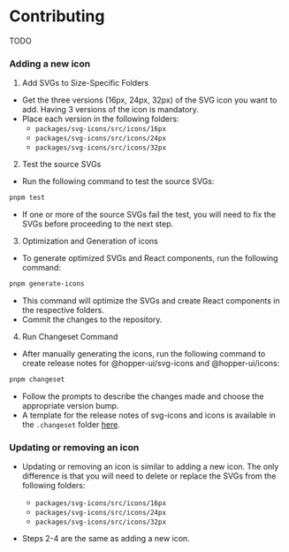 # Contributing

TODO

### Adding a new icon

1. Add SVGs to Size-Specific Folders
- Get the three versions (16px, 24px, 32px) of the SVG icon you want to add. Having 3 versions of the icon is mandatory.
- Place each version in the following folders:
  - `packages/svg-icons/src/icons/16px`
  - `packages/svg-icons/src/icons/24px`
  - `packages/svg-icons/src/icons/32px`

2. Test the source SVGs
- Run the following command to test the source SVGs:
```sh
pnpm test
```
- If one or more of the source SVGs fail the test, you will need to fix the SVGs before proceeding to the next step.

3. Optimization and Generation of icons
- To generate optimized SVGs and React components, run the following command:

```sh
pnpm generate-icons
```

- This command will optimize the SVGs and create React components in the respective folders.
- Commit the changes to the repository.

4. Run Changeset Command

- After manually generating the icons, run the following command to create release notes for @hopper-ui/svg-icons and @hopper-ui/icons:
```sh
pnpm changeset
```
- Follow the prompts to describe the changes made and choose the appropriate version bump.
- A template for the release notes of svg-icons and icons is available in the `.changeset` folder [here](./.changeset/templates/svg-icons-release.md).

### Updating or removing an icon

- Updating or removing an icon is similar to adding a new icon. The only difference is that you will need to delete or replace the SVGs from the following folders:
  - `packages/svg-icons/src/icons/16px`
  - `packages/svg-icons/src/icons/24px`
  - `packages/svg-icons/src/icons/32px`

- Steps 2-4 are the same as adding a new icon.
